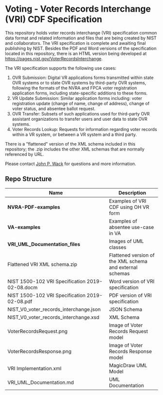 # Voting - Voter Records Interchange (VRI) CDF Specification

This repository holds voter records interchange (VRI) specification common data format and related information and files that are being created by NIST and collaborators.  The VRI specification is complete and awaiting final publishing by NIST.  Besides the PDF and Word versions of the specification located in this repository, there is an HTML version being developed at https://pages.nist.gov/VoterRecordsInterchange.

The VRI specification supports the following use cases:

1. OVR Submission: Digital VR applications forms transmitted within state OVR systems or to state OVR systems by third-party OVR systems, following the formats of the NVRA and FPCA voter registration application forms, including state-specific additions to these forms.
2. VR Update Submission: Similar application forms including: voter registration update (change of name, change of address), change of voter status, and absentee ballot request.
3. OVR Transfer: Subsets of such applications used for third-party OVR assistant organizations to transfer users and user data to state OVR systems.
4. Voter Records Lookup: Requests for information regarding voter records within a VR system, or between a VR system and a third party.

There is a "flattened" version of the XML schema included in this repository; the .zip includes the other XML schemas that are normally referenced by URL.

Please contact [John P. Wack](mailto:john.wack@nist.gov) for questions and more information.

## Repo Structure

|Name     |Description                                         |
|---------|----------------------------------------------------|
|**NVRA-PDF-examples**|Examples of VRI CDF using OH VR form    |
|**VA-examples**|Examples of absentee use-case in VA           |
|**VRI_UML_Documentation_files**|Images of UML classes         |
|Flattened VRI XML schema.zip|Flattened version of the XML schema and external schemas|
|NIST 1500-102 VRI Specification 2019-02-08.docm|Word version of VRI specification|
|NIST 1500-102 VRI Specification 2019-02-08.pdf|PDF version of VRI specification|
|NIST_V0_voter_records_interchange.json|JSON Schema            |
|NIST_V0_voter_records_interchange.xsd|XML Schema              |
|VoterRecordsRequest.png|Image of Voter Records Request model  |
|VoterRecordsResponse.png|Image of Voter Records Response model|
|VRI Implementation.xml|MagicDraw UML Model                    |
|VRI_UML_Documentation.md|UML Documentation                    |
